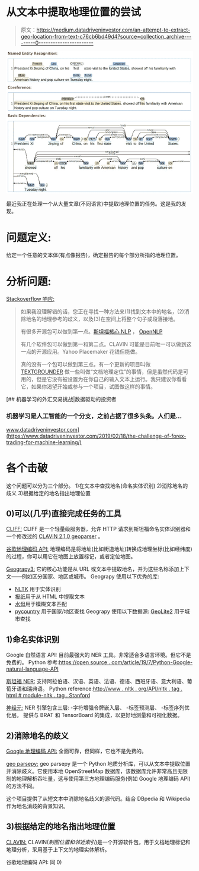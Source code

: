 # 从文本中提取地理位置的尝试

> 原文：<https://medium.datadriveninvestor.com/an-attempt-to-extract-geo-location-from-text-c76cb6bd49d4?source=collection_archive---------0----------------------->

![](img/5bd25b5427d4c7721eb9bef44b7065f9.png)

最近我正在处理一个从大量文章(不同语言)中提取地理位置的任务。这是我的发现。

# 问题定义:

给定一个任意的文本体(有点像报告)，确定报告的每个部分所指的地理位置。

# 分析问题:

[Stackoverflow 响应:](https://stackoverflow.com/questions/17386394/determining-geo-location-by-arbitrary-body-of-text)

> 如果我没理解错的话，您正在寻找一种方法来(1)找到文本中的地名，(2)消除地名的地理参考的歧义，以及(3)在空间上将整个句子或段落接地。
> 
> 有很多开源包可以做到第一点。[斯坦福核心 NLP](http://nlp.stanford.edu/software/corenlp.shtml) ， [OpenNLP](http://opennlp.apache.org/)
> 
> 有几个软件包可以做到第一和第二点。CLAVIN 可能是目前唯一可以做到这一点的开源应用。Yahoo Placemaker 花钱但能做。
> 
> 真的没有一个包可以做到第三点。有一个更新的项目叫做 [TEXTGROUNDER](https://github.com/utcompling/textgrounder) 做一些叫做“文档地理定位”的事情，但是虽然代码是可用的，但是它没有被设置为在你自己的输入文本上运行。我只建议你看看它，如果你渴望开始或参与一个项目，试图做这样的事情。

[](https://www.datadriveninvestor.com/2019/02/18/the-challenge-of-forex-trading-for-machine-learning/) [## 机器学习的外汇交易挑战|数据驱动的投资者

### 机器学习是人工智能的一个分支，之前占据了很多头条。人们是…

www.datadriveninvestor.com](https://www.datadriveninvestor.com/2019/02/18/the-challenge-of-forex-trading-for-machine-learning/) 

# 各个击破

这个问题可以分为三个部分。
1)在文本中查找地名(命名实体识别)
2)消除地名的歧义
3)根据给定的地名指出地理位置

## 0)可以(几乎)直接完成任务的工具

[CLIFF:](https://github.com/mitmedialab/CLIFF)
CLIFF 是一个轻量级服务器，允许 HTTP 请求到斯坦福命名实体识别器和一个修改过的 [CLAVIN 2.1.0 geoparser](http://clavin.bericotechnologies.com) 。

[谷歌地理编码 API:](https://developers.google.com/maps/documentation/geocoding/start)
地理编码是将地址(比如街道地址)转换成地理坐标(比如经纬度)的过程，你可以用它在地图上放置标记，或者定位地图。

[Geograpy3:](https://github.com/jmbielec/geograpy3)
它的核心功能是从 URL 或文本中提取地名，并为这些名称添加上下文——例如区分国家、地区或城市。
Geograpy 使用以下优秀的库:
- [NLTK](http://www.nltk.org/) 用于实体识别
- [报纸](https://github.com/codelucas/newspaper)用于从 HTML 中提取文本
- [水母](https://github.com/sunlightlabs/jellyfish)用于模糊文本匹配
- [pycountry](https://pypi.python.org/pypi/pycountry) 用于国家/地区查找
Geograpy 使用以下数据源:
[GeoLite2](http://dev.maxmind.com/geoip/geoip2/geolite2/) 用于城市查找

## 1)命名实体识别

Google 自然语言 API:
目前最强大的 NER 工具。非常适合多语言环境。但它不是免费的。
Python 参考:[https://open source . com/article/19/7/Python-Google-natural-language-API](https://opensource.com/article/19/7/python-google-natural-language-api)

[斯坦福 NER:](https://nlp.stanford.edu/software/CRF-NER.shtml)
支持阿拉伯语、汉语、英语、法语、德语、西班牙语、意大利语、葡萄牙语和瑞典语。
Python reference:[http://www . nltk . org/API/nltk . tag . html # module-nltk . tag . Stanford](http://www.nltk.org/api/nltk.tag.html#module-nltk.tag.stanford)

[神经元:](https://github.com/Franck-Dernoncourt/NeuroNER)
NER 引擎包含三层:
-字符增强令牌嵌入层、
-标签预测层、
-标签序列优化层。
提供与 BRAT 和 TensorBoard 的集成，以更好地测量和可视化数据。

## 2)消除地名的歧义

[Google 地理编码 API:](https://developers.google.com/maps/documentation/geocoding/best-practices)
全面可靠，但同样，它也不是免费的。

[geo parsepy:](https://pypi.org/project/geoparsepy/)
geo parsepy 是一个 Python 地质分析库，可以从文本中提取位置并消除歧义。它使用本地 OpenStreetMap 数据库，该数据库允许非常高且无限制的地理解析吞吐量，这与使用第三方地理编码服务(例如 Google 地理编码 API)的方法不同。

这个项目提供了从短文本中消除地名歧义的源代码。结合 DBpedia 和 Wikipedia 作为地名消歧的背景知识。

## 3)根据给定的地名指出地理位置

[CLAVIN:](https://github.com/Berico-Technologies/CLAVIN)
CLAVIN(*制图位置和邻近索引*)是一个开源软件包，用于文档地理标记和地理分析，采用基于上下文的地理实体解析。

谷歌地理编码 API:
同 0)